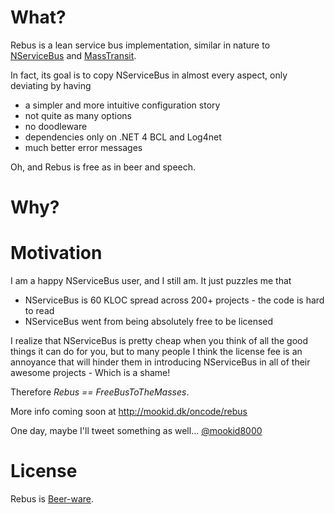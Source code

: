 What?
====

Rebus is a lean service bus implementation, similar in nature to [NServiceBus][3] and [MassTransit][4].

In fact, its goal is to copy NServiceBus in almost every aspect, only deviating by having

* a simpler and more intuitive configuration story
* not quite as many options
* no doodleware
* dependencies only on .NET 4 BCL and Log4net
* much better error messages

Oh, and Rebus is free as in beer and speech.

Why?
====

Motivation
==

I am a happy NServiceBus user, and I still am. It just puzzles me that 

* NServiceBus is 60 KLOC spread across 200+ projects - the code is hard to read
* NServiceBus went from being absolutely free to be licensed

I realize that NServiceBus is pretty cheap when you think of all the good things it can do for you, but to many people I think the license fee is an annoyance that will hinder them in introducing NServiceBus in all of their awesome projects - Which is a shame!

Therefore *Rebus == FreeBusToTheMasses*.

More info coming soon at http://mookid.dk/oncode/rebus

One day, maybe I'll tweet something as well... [@mookid8000][2]

License
====

Rebus is [Beer-ware][1].

[1]: http://en.wikipedia.org/wiki/Beerware
[2]: http://twitter.com/#!/mookid8000
[3]: http://nservicebus.com/
[4]: http://masstransit-project.com/